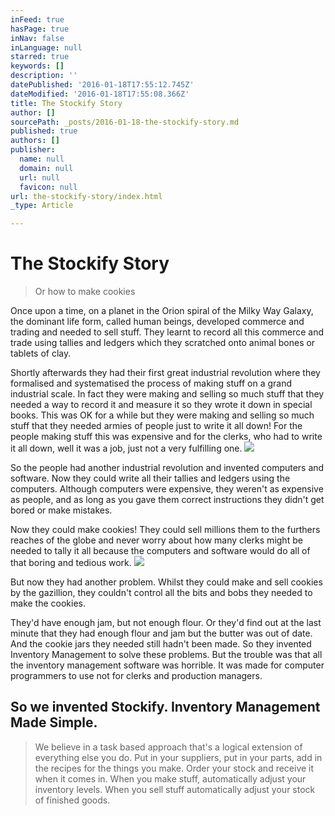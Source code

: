 ```yaml
---
inFeed: true
hasPage: true
inNav: false
inLanguage: null
starred: true
keywords: []
description: ''
datePublished: '2016-01-18T17:55:12.745Z'
dateModified: '2016-01-18T17:55:08.366Z'
title: The Stockify Story
author: []
sourcePath: _posts/2016-01-18-the-stockify-story.md
published: true
authors: []
publisher:
  name: null
  domain: null
  url: null
  favicon: null
url: the-stockify-story/index.html
_type: Article

---
```

# The Stockify Story

> Or how to make cookies

Once upon a time, on a planet in the Orion spiral of the Milky Way Galaxy, the dominant life form, called human beings, developed commerce and trading and needed to sell stuff. They learnt to record all this commerce and trade using tallies and ledgers which they scratched onto animal bones or tablets of clay.

Shortly afterwards they had their first great industrial revolution where they formalised and systematised the process of making stuff on a grand industrial scale. In fact they were making and selling so much stuff that they needed a way to record it and measure it so they wrote it down in special books. This was OK for a while but they were making and selling so much stuff that they needed armies of people just to write it all down! For the people making stuff this was expensive and for the clerks, who had to write it all down, well it was a job, just not a very fulfilling one.
![](https://the-grid-user-content.s3-us-west-2.amazonaws.com/920e217f-68e5-4365-9fb0-b078da06bc70.jpg)

So the people had another industrial revolution and invented computers and software. Now they could write all their tallies and ledgers using the computers. Although computers were expensive, they weren't as expensive as people, and as long as you gave them correct instructions they didn't get bored or make mistakes.

Now they could make cookies! They could sell millions them to the furthers reaches of the globe and never worry about how many clerks might be needed to tally it all because the computers and software would do all of that boring and tedious work.
![](https://the-grid-user-content.s3-us-west-2.amazonaws.com/ee838b3a-541c-4b7f-8d58-c39608ce1814.jpg)

But now they had another problem. Whilst they could make and sell cookies by the gazillion, they couldn't control all the bits and bobs they needed to make the cookies.

They'd have enough jam, but not enough flour.  Or they'd find out at the last minute that they had enough flour and jam but the butter was out of date. And the cookie jars they needed still hadn't been made. So they invented Inventory Management to solve these problems. But the trouble was that all the inventory management software was horrible. It was made for computer programmers to use not for clerks and production managers. 

## So we invented Stockify. Inventory Management Made Simple.

> We believe in a task based approach that's a logical extension of everything else you do. Put in your suppliers, put in your parts, add in the recipes for the things you make. Order your stock and receive it when it comes in. When you make stuff, automatically adjust your inventory levels. When you sell stuff automatically adjust your stock of finished goods.